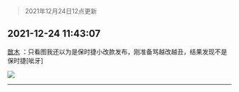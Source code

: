 > 2021年12月24日12点更新
<link rel="stylesheet" href="https://cdn.jsdelivr.net/gh/taotie6/sampleJSON@main/css/photo_show.css">
<meta name="referrer" content="no-referrer" />


 ## 2021-12-24 11:43:07 

 [㪚木](https://www.coolapk.com/feed/32331106?shareKey=MjY4MDk0MjE2YWQ1NjFjNTQ2ODQ~) ：只看图我还以为是保时捷小改款发布，刚准备骂越改越丑，结果发现不是保时捷[呲牙] 

<div class="album">
<img class="img-item" src="http://image.coolapk.com/feed/2021/1220/22/1081091_bb5e25f5_9039_6519_217@232x172.gif" />
</div>

 ------- 

